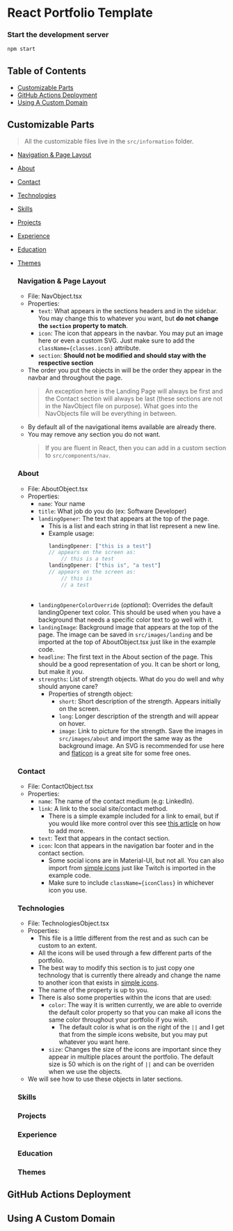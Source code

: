 # React Portfolio Template

### Start the development server
```sh
npm start
```

<!-- TABLE OF CONTENTS -->
## Table of Contents
* [Customizable Parts](#customizable-parts)
* [GitHub Actions Deployment](#github-actions-deployment)
* [Using A Custom Domain](#using-a-custom-domain)

<!-- HOW TO CUSTOMIZE THE TEMPLATE -->
## Customizable Parts
> All the customizable files live in the `src/information` folder.
* [Navigation & Page Layout](#navigation-&-page-layout)
* [About](#about)
* [Contact](#contact)
* [Technologies](#technologies)
* [Skills](#skills)
* [Projects](#projects)
* [Experience](#experience)
* [Education](#education)
* [Themes](#themes)

    ### Navigation & Page Layout
    * File: NavObject.tsx
    * Properties:
        * `text`: What appears in the sections headers and in the sidebar. You may change this to whatever you want, but **do not change the `section` property to match**.
        * `icon`: The icon that appears in the navbar. You may put an image here or even a custom SVG. Just make sure to add the `className={classes.icon}` attribute.
        * `section`: **Should not be modified and should stay with the respective section**
    * The order you put the objects in will be the order they appear in the navbar and throughout the page.
        > An exception here is the Landing Page will always be first and the Contact section will always be last (these sections are not in the NavObject file on purpose). What goes into the NavObjects file will be everything in between.
    * By default all of the navigational items available are already there.
    * You may remove any section you do not want.
        > If you are fluent in React, then you can add in a custom section to `src/components/nav`.
    
    ### About
    * File: AboutObject.tsx
    * Properties:
        * `name`: Your name
        * `title`: What job do you do (ex: Software Developer)
        * `landingOpener`: The text that appears at the top of the page. 
            * This is a list and each string in that list represent a new line.
            * Example usage:
                ```js
                landingOpener: ["this is a test"] 
                // appears on the screen as: 
                    // this is a test
                landingOpener: ["this is", "a test"]
                // appears on the screen as: 
                    // this is
                    // a test
                                            
                ```
        * `landingOpenerColorOverride` (*optional*): Overrides the default landingOpener text color. This should be used when you have a background that needs a specific color text to go well with it.
        * `landingImage`: Background image that appears at the top of the page. The image can be saved in `src/images/landing` and be imported at the top of AboutObject.tsx just like in the example code.
        * `headline`: The first text in the About section of the page. This should be a good representation of you. It can be short or long, but make it *you*.
        * `strengths`: List of strength objects. What do you do well and why should anyone care?
            * Properties of strength object:
                * `short`: Short description of the strength. Appears initially on the screen.
                * `long`: Longer description of the strength and will appear on hover.
                * `image`: Link to picture for the strength. Save the images in `src/images/about` and import the same way as the background image. An SVG is recommended for use here and [flaticon](https://www.flaticon.com/) is a great site for some free ones.
    ### Contact
    * File: ContactObject.tsx
    * Properties: 
        * `name`: The name of the contact medium (e.g: LinkedIn). 
        * `link`: A link to the social site/contact method.
            * There is a simple example included for a link to email, but if you would like more control over this see [this article](https://css-tricks.com/snippets/html/mailto-links/) on how to add more.
        * `text`: Text that appears in the contact section.
        * `icon`: Icon that appears in the navigation bar footer and in the contact section.
            * Some social icons are in Material-UI, but not all. You can also import from [simple icons](https://simple-icons.github.io/simple-icons-website/) just like Twitch is imported in the example code.
            * Make sure to include `className={iconClass}` in whichever icon you use. 
    ### Technologies
    * File: TechnologiesObject.tsx
    * Properties: 
        * This file is a little different from the rest and as such can be custom to an extent.
        * All the icons will be used through a few different parts of the portfolio.
        * The best way to modify this section is to just copy one technology that is currently there already and change the name to another icon that exists in [simple icons](https://simple-icons.github.io/simple-icons-website/).
        * The name of the property is up to you.
        * There is also some properties within the icons that are used:
            * `color`: The way it is written currently, we are able to override the default color property so that you can make all icons the same color throughout your portfolio if you wish.
                * The default color is what is on the right of the `||` and I get that from the simple icons website, but you may put whatever you want here.
            * `size`: Changes the size of the icons are important since they appear in multiple places arount the portfolio. The default size is 50 which is on the right of `||` and can be overriden when we use the objects. 
    * We will see how to use these objects in later sections.

    ### Skills
    ### Projects
    ### Experience
    ### Education
    ### Themes

<!-- SETUP AUTO DEPLOYMENT -->
## GitHub Actions Deployment

<!-- CUSTOM DOMAIN USAGE -->
## Using A Custom Domain

